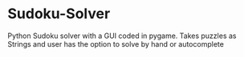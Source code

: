 # Sudoku-Solver
Python Sudoku solver with a GUI coded in pygame. Takes puzzles as Strings and user has the option to solve by hand or autocomplete
